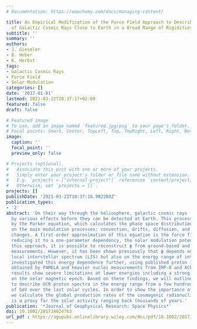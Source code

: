 ```yaml
---
# Documentation: https://wowchemy.com/docs/managing-content/

title: An Empirical Modification of the Force Field Approach to Describe the Modulation
  of Galactic Cosmic Rays Close to Earth in a Broad Range of Rigidities
subtitle: ''
summary: ''
authors:
- J. Gieseler
- B. Heber
- K. Herbst
tags: 
- Galactic Cosmic Rays
- Force Field
- Solar Modulation
categories: []
date: '2017-01-01'
lastmod: 2021-03-22T20:37:17+02:00
featured: false
draft: false

# Featured image
# To use, add an image named `featured.jpg/png` to your page's folder.
# Focal points: Smart, Center, TopLeft, Top, TopRight, Left, Right, BottomLeft, Bottom, BottomRight.
image:
  caption: ''
  focal_point: ''
  preview_only: false

# Projects (optional).
#   Associate this post with one or more of your projects.
#   Simply enter your project's folder or file name without extension.
#   E.g. `projects = ["internal-project"]` references `content/project/deep-learning/index.md`.
#   Otherwise, set `projects = []`.
projects: []
publishDate: '2021-03-22T18:37:16.982280Z'
publication_types:
- '2'
abstract: 'On their way through the heliosphere, galactic cosmic rays (GCRs) are modulated
  by various effects before they can be detected at Earth. This process can be described
  by the Parker equation, which calculates the phase space distribution of GCRs depending
  on the main modulation processes: convection, drifts, diffusion, and adiabatic energy
  changes. A first-order approximation of this equation is the force field approach,
  reducing it to a one-parameter dependency, the solar modulation potential ϕ. Utilizing
  this approach, it is possible to reconstruct ϕ from ground-based and spacecraft
  measurements. However, it has been shown previously that ϕ depends not only on the
  local interstellar spectrum (LIS) but also on the energy range of interest. We have
  investigated this energy dependence further, using published proton intensity spectra
  obtained by PAMELA and heavier nuclei measurements from IMP-8 and ACE/CRIS. Our
  results show severe limitations at lower energies including a strong dependence
  on the solar magnetic epoch. Based on these findings, we will outline a new tool
  to describe GCR proton spectra in the energy range from a few hundred MeV to tens
  of GeV over the last solar cycles. In order to show the importance of our modification,
  we calculate the global production rates of the cosmogenic radionuclide 10 Be which
  is a proxy for the solar activity ranging back thousands of years.'
publication: '*Journal of Geophysical Research: Space Physics*'
doi: 10.1002/2017JA024763
url_pdf : https://agupubs.onlinelibrary.wiley.com/doi/pdf/10.1002/2017JA024763
---
```

